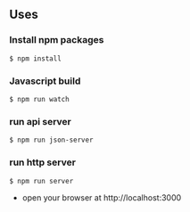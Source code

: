 ## Uses

### Install npm packages

```
$ npm install
```


### Javascript build

```
$ npm run watch
```


### run api server

```
$ npm run json-server
```

### run http server

```
$ npm run server
```

- open your browser at http://localhost:3000
